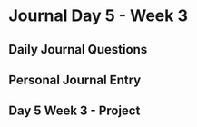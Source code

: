 # Journal Day 5 - Week 3 

## Daily Journal Questions

## Personal Journal Entry


## Day 5 Week 3 -  Project